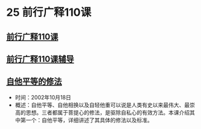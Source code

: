 # 25 前行广释110课

## [前行广释110课](https://huidengchanxiu.net/refs/qxgs/qxgs-09ptx#前行广释第110课)

## [前行广释110课辅导](https://huidengchanxiu.net/refs/qxgs/fudao/qxgsfd-09ptx#前行广释第110课辅导)

## [自他平等的修法](https://www.fohuifayu.com/index.php/huideng-jiangtang/fofa-jianxiu/puti-xin/1840-l02012)

- 时间：2002年10月18日
- 概述：自他平等、自他相换以及自轻他重可以说是人类有史以来最伟大、最崇高的思想。三者都属于菩提心的修法，是驱除自私心的有效方法。本课介绍其中第一个：自他平等，详细讲述了其具体的修法以及标准。